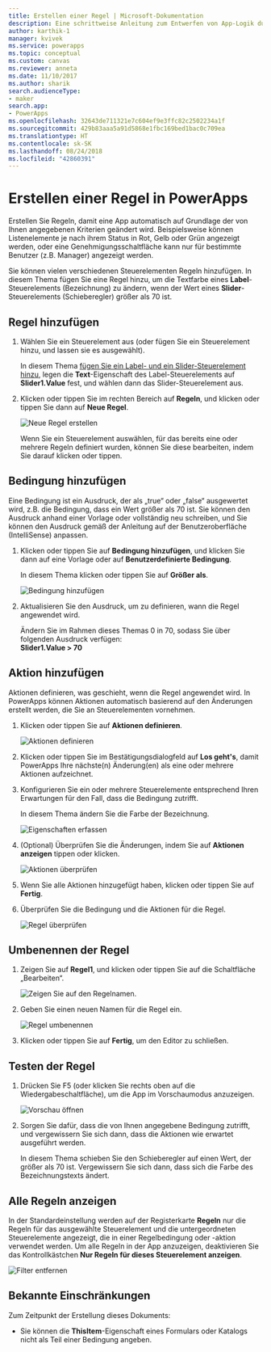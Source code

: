 ```yaml
---
title: Erstellen einer Regel | Microsoft-Dokumentation
description: Eine schrittweise Anleitung zum Entwerfen von App-Logik durch Erstellen von Regeln
author: karthik-1
manager: kvivek
ms.service: powerapps
ms.topic: conceptual
ms.custom: canvas
ms.reviewer: anneta
ms.date: 11/10/2017
ms.author: sharik
search.audienceType:
- maker
search.app:
- PowerApps
ms.openlocfilehash: 32643de711321e7c604ef9e3ffc82c2502234a1f
ms.sourcegitcommit: 429b83aaa5a91d5868e1fbc169bed1bac0c709ea
ms.translationtype: HT
ms.contentlocale: sk-SK
ms.lasthandoff: 08/24/2018
ms.locfileid: "42860391"
---
```

# <a name="create-a-rule-in-powerapps"></a>Erstellen einer Regel in PowerApps
Erstellen Sie Regeln, damit eine App automatisch auf Grundlage der von Ihnen angegebenen Kriterien geändert wird. Beispielsweise können Listenelemente je nach ihrem Status in Rot, Gelb oder Grün angezeigt werden, oder eine Genehmigungsschaltfläche kann nur für bestimmte Benutzer (z.B. Manager) angezeigt werden.

Sie können vielen verschiedenen Steuerelementen Regeln hinzufügen. In diesem Thema fügen Sie eine Regel hinzu, um die Textfarbe eines **Label**-Steuerelements (Bezeichnung) zu ändern, wenn der Wert eines **Slider**-Steuerelements (Schieberegler) größer als 70 ist.

## <a name="add-a-rule"></a>Regel hinzufügen
1. Wählen Sie ein Steuerelement aus (oder fügen Sie ein Steuerelement hinzu, und lassen sie es ausgewählt).

    In diesem Thema [fügen Sie ein Label- und ein Slider-Steuerelement hinzu](add-configure-controls.md), legen die **Text**-Eigenschaft des Label-Steuerelements auf **Slider1.Value** fest, und wählen dann das Slider-Steuerelement aus.

1. Klicken oder tippen Sie im rechten Bereich auf **Regeln**, und klicken oder tippen Sie dann auf **Neue Regel**.

    ![Neue Regel erstellen](./media/working-with-rules/new-rule.png)

    Wenn Sie ein Steuerelement auswählen, für das bereits eine oder mehrere Regeln definiert wurden, können Sie diese bearbeiten, indem Sie darauf klicken oder tippen.  

## <a name="add-a-condition"></a>Bedingung hinzufügen
Eine Bedingung ist ein Ausdruck, der als „true“ oder „false“ ausgewertet wird, z.B. die Bedingung, dass ein Wert größer als 70 ist. Sie können den Ausdruck anhand einer Vorlage oder vollständig neu schreiben, und Sie können den Ausdruck gemäß der Anleitung auf der Benutzeroberfläche (IntelliSense) anpassen.

1. Klicken oder tippen Sie auf **Bedingung hinzufügen**, und klicken Sie dann auf eine Vorlage oder auf **Benutzerdefinierte Bedingung**.

    In diesem Thema klicken oder tippen Sie auf **Größer als**.

    ![Bedingung hinzufügen](./media/working-with-rules/rule-conditions.png)

1. Aktualisieren Sie den Ausdruck, um zu definieren, wann die Regel angewendet wird.

    Ändern Sie im Rahmen dieses Themas 0 in 70, sodass Sie über folgenden Ausdruck verfügen:  <br>**Slider1.Value > 70**

## <a name="add-an-action"></a>Aktion hinzufügen
Aktionen definieren, was geschieht, wenn die Regel angewendet wird. In PowerApps können Aktionen automatisch basierend auf den Änderungen erstellt werden, die Sie an Steuerelementen vornehmen.

1. Klicken oder tippen Sie auf **Aktionen definieren**.

    ![Aktionen definieren](./media/working-with-rules/rule-define-actions.png)

1. Klicken oder tippen Sie im Bestätigungsdialogfeld auf **Los geht's**, damit PowerApps Ihre nächste(n) Änderung(en) als eine oder mehrere Aktionen aufzeichnet.

1. Konfigurieren Sie ein oder mehrere Steuerelemente entsprechend Ihren Erwartungen für den Fall, dass die Bedingung zutrifft.

    In diesem Thema ändern Sie die Farbe der Bezeichnung.

    ![Eigenschaften erfassen](./media/working-with-rules/rule-capture-properties.png)

1. (Optional) Überprüfen Sie die Änderungen, indem Sie auf **Aktionen anzeigen** tippen oder klicken.

    ![Aktionen überprüfen](./media/working-with-rules/rule-review-actions.png)

1. Wenn Sie alle Aktionen hinzugefügt haben, klicken oder tippen Sie auf **Fertig**.

1. Überprüfen Sie die Bedingung und die Aktionen für die Regel.

    ![Regel überprüfen](./media/working-with-rules/rule-review.png)

## <a name="rename-the-rule"></a>Umbenennen der Regel

1. Zeigen Sie auf **Regel1**, und klicken oder tippen Sie auf die Schaltfläche „Bearbeiten“.

    ![Zeigen Sie auf den Regelnamen.](./media/working-with-rules/hover-over-rules_name.png)

1. Geben Sie einen neuen Namen für die Regel ein.

    ![Regel umbenennen](./media/working-with-rules/rename-rule.png)

1. Klicken oder tippen Sie auf **Fertig**, um den Editor zu schließen.

## <a name="test-the-rule"></a>Testen der Regel
1. Drücken Sie F5 (oder klicken Sie rechts oben auf die Wiedergabeschaltfläche), um die App im Vorschaumodus anzuzeigen.

    ![Vorschau öffnen](./media/working-with-rules/open-preview.png)

1. Sorgen Sie dafür, dass die von Ihnen angegebene Bedingung zutrifft, und vergewissern Sie sich dann, dass die Aktionen wie erwartet ausgeführt werden.

    In diesem Thema schieben Sie den Schieberegler auf einen Wert, der größer als 70 ist. Vergewissern Sie sich dann, dass sich die Farbe des Bezeichnungstexts ändert.

## <a name="see-all-rules"></a>Alle Regeln anzeigen
In der Standardeinstellung werden auf der Registerkarte **Regeln** nur die Regeln für das ausgewählte Steuerelement und die untergeordneten Steuerelemente angezeigt, die in einer Regelbedingung oder -aktion verwendet werden. Um alle Regeln in der App anzuzeigen, deaktivieren Sie das Kontrollkästchen **Nur Regeln für dieses Steuerelement anzeigen**.

![Filter entfernen](./media/working-with-rules/rules-filter.png)

## <a name="known-limitations"></a>Bekannte Einschränkungen
Zum Zeitpunkt der Erstellung dieses Dokuments:

* Sie können die **ThisItem**-Eigenschaft eines Formulars oder Katalogs nicht als Teil einer Bedingung angeben.
